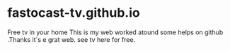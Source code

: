 # fastocast-tv.github.io
Free tv in your home
This is my web worked atound some helps on github .Thanks it`s e grat web.
see tv here for free.
